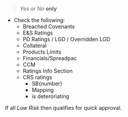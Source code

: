 

> *Yes* or *No* **only**

- Check the following:
	- Breached Covenants
	- E&S Ratings
	- PD Ratings / LGD / Overridden LGD
	- Collateral
	- Products Limits
	- Financials/Spreadpac
	- CCM
	- Ratings Info Section
	- CRS ratings
		- SB{number}
		- Mapping
		- is deteroriating

 If all *Low Risk* then qualifies for quick approval.
